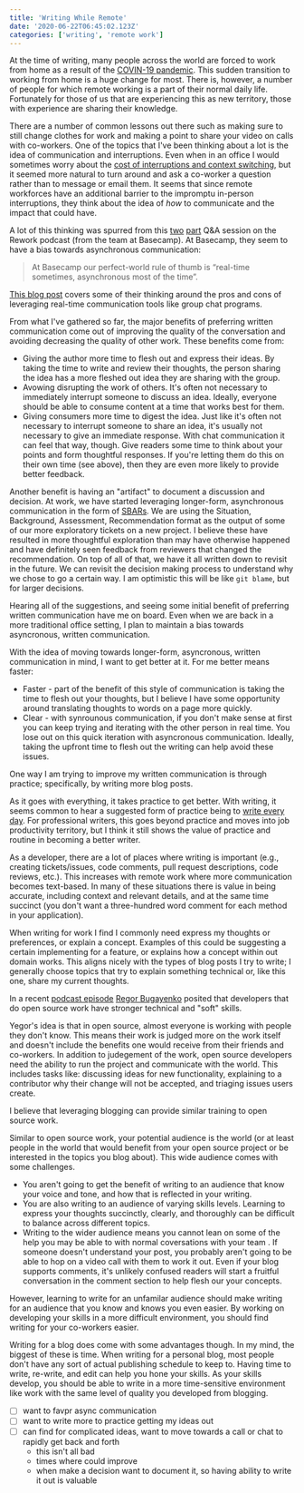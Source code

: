 ```yaml
---
title: 'Writing While Remote'
date: '2020-06-22T06:45:02.123Z'
categories: ['writing', 'remote work']
---
```


At the time of writing, many people across the world are forced to work from home as a result of the [COVIN-19 pandemic](https://en.wikipedia.org/wiki/COVID-19_pandemic). This sudden transition to working from home is a huge change for most. There is, however, a number of people for which remote working is a part of their normal daily life. Fortunately for those of us that are experiencing this as new territory, those with experience are sharing their knowledge.  

There are a number of common lessons out there such as making sure to still change clothes for work and making a point to share your video on calls with co-workers. One of the topics that I've been thinking about a lot is the idea of communication and interruptions. Even when in an office I would sometimes worry about the [cost of interruptions and context switching](https://blog.rescuetime.com/context-switching/), but it seemed more natural to turn around and ask a co-worker a question rather than to message or email them. It seems that since remote workforces have an additional barrier to the impromptu in-person interruptions, they think about the idea of _how_ to communicate and the impact that could have.

A lot of this thinking was spurred from this [two](https://rework.fm/remote-work-q-a-1/) [part](https://rework.fm/remote-work-q-a-2/) Q&A session on the Rework podcast (from the team at Basecamp). At Basecamp, they seem to have a bias towards asynchronous communication:

> At Basecamp our perfect-world rule of thumb is “real-time sometimes, asynchronous most of the time”.

[This blog post](https://m.signalvnoise.com/is-group-chat-making-you-sweat/) covers some of their thinking around the pros and cons of leveraging real-time communication tools like group chat programs.

From what I've gathered so far, the major benefits of preferring written communication come out of improving the quality of the conversation and avoiding decreasing the quality of other work. These benefits come from:

* Giving the author more time to flesh out and express their ideas. By taking the time to write and review their thoughts, the person sharing the idea has a more fleshed out idea they are sharing with the group.
* Avowing disrupting the work of others. It's often not necessary to immediately interrupt someone to discuss an idea. Ideally, everyone should be able to consume content at a time that works best for them.
* Giving consumers more time to digest the idea. Just like it's often not necessary to interrupt someone to share an idea, it's usually not necessary to give an immediate response. With chat communication it can feel that way, though. Give readers some time to think about your points and form thoughtful responses. If you're letting them do this on their own time (see above), then they are even more likely to provide better feedback.

Another benefit is having an "artifact" to document a discussion and decision. At work, we have started leveraging longer-form, asynchronous communication in the form of [SBARs](https://en.wikipedia.org/wiki/SBAR). We are using the Situation, Background, Assessment, Recommendation format as the output of some of our more exploratory tickets on a new project. I believe these have resulted in more thoughtful exploration than may have otherwise happened and have definitely seen feedback from reviewers that changed the recommendation. On top of all of that, we have it all written down to revisit in the future. We can revisit the decision making process to understand why we chose to go a certain way. I am optimistic this will be like `git blame`, but for larger decisions.

Hearing all of the suggestions, and seeing some initial benefit of preferring written communication have me on board. Even when we are back in a more traditional office setting, I plan to maintain a bias towards asyncronous, written communication.

With the idea of moving towards longer-form, asyncronous, written communication in mind, I want to get better at it. For me better means faster:

* Faster - part of the benefit of this style of communication is taking the time to flesh out your thoughts, but I believe I have some opportunity around translating thoughts to words on a page more quickly.
* Clear - with synrounous communication, if you don't make sense at first you can keep trying and iterating with the other person in real time. You lose out on this quick iteration with asyncronous communication. Ideally, taking the upfront time to flesh out the writing can help avoid these issues.


One way I am trying to improve my written communication is through practice; specifically, by writing more blog posts.

As it goes with everything, it takes practice to get better. With writing, it seems common to hear a suggested form of practice being to [write every day](https://medium.com/the-mission/the-daily-routine-of-20-famous-writers-and-how-you-can-use-them-to-succeed-1603f52fbb77#:~:text=Stephen%20King%20writes%206%20pages,it's%20just%20another%20day's%20work.). For professional writers, this goes beyond practice and moves into job productivity territory, but I think it still shows the value of practice and routine in becoming a better writer.

As a developer, there are a lot of places where writing is important (e.g., creating tickets/issues, code comments, pull request descriptions, code reviews, etc.). This increases with remote work where more communication becomes text-based. In many of these situations there is value in being accurate, including context and relevant details, and at the same time succinct (you don't want a three-hundred word comment for each method in your application).

When writing for work I find I commonly need express my thoughts or preferences, or explain a concept. Examples of this could be suggesting a certain implementing for a feature, or explains how a concept within out domain works. This aligns nicely with the types of blog posts I try to write; I generally choose topics that try to explain something technical or, like this one, share my current thoughts.


<!-- missing stuff here --> 

In a recent [podcast episode](https://podcasts.apple.com/us/podcast/m105-open-source-developers-inevitably-have-better/id1150826721?i=1000479280612) [Regor Bugayenko](https://www.yegor256.com/about-me.html) posited that developers that do open source work have stronger technical and "soft" skills.

Yegor's idea is that in open source, almost everyone is working with people they don't know. This means their work is judged more on the work itself and doesn't include the benefits one would receive from their friends and co-workers. In addition to judegement of the work, open source developers need the ability to run the project and communicate with the world. This includes tasks like: discussing ideas for new functionality, explaining to a contributor why their change will not be accepted, and triaging issues users create.

I believe that leveraging blogging can provide similar training to open source work.

Similar to open source work, your potential audience is the world (or at least people in the world that would benefit from your open source project or be interested in the topics you blog about). This wide audience comes with some challenges.

- You aren't going to get the benefit of writing to an audience that know your voice and tone, and how that is reflected in your writing.
- You are also writing to an audience of varying skills levels. Learning to express your thoughts succinctly, clearly, and thoroughly can be difficult to balance across different topics. 
- Writing to the wider audience means you cannot lean on some of the help you may be able to with normal coversations with your team . If someone doesn't understand your post, you probably aren't going to be able to hop on a video call with them to work it out. Even if your blog supports comments, it's unlikely confused readers will start a fruitful conversation in the comment section to help flesh our your concepts.

However, learning to write for an unfamilar audience should make writing for an audience that you know and knows you even easier. By working on developing your skills in a more difficult environment, you should find writing for your co-workers easier.

Writing for a blog does come with some advantages though. In my mind, the biggest of these is time. When writing for a personal blog, most people don't have any sort of actual publishing schedule to keep to. Having time to write, re-write, and edit can help you hone your skills. As your skills develop, you should be able to write in a more time-sensitive environment like work with the same level of quality you developed from blogging. 


- [ ] want to favpr async communication
- [ ] want to write more to practice getting my ideas out
- [ ] can find for complicated ideas, want to move towards a call or chat to rapidly get back and forth
    - this isn't all bad
    - times where could improve
    - when make a decision want to document it, so having ability to write it out is valuable
